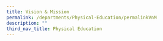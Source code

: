 ```yaml
---
title: Vision & Mission
permalink: /departments/Physical-Education/permalinkVnM
description: ""
third_nav_title: Physical Education
---
```

